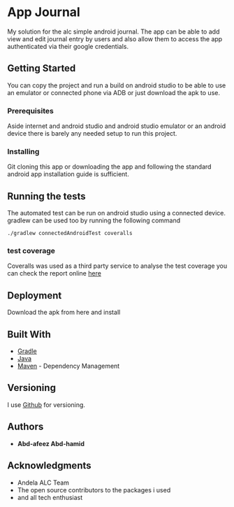 # App Journal

My solution for the alc simple android journal. The app can be able to add view and edit journal entry by users and also allow them to access the app authenticated via their google credentials.

## Getting Started

You can copy the project and run a build on android studio to be able to use an emulator or connected phone via ADB or just download the apk to use.

### Prerequisites

Aside internet and android studio and android studio emulator or an android device there is barely any needed setup to run this project.


### Installing

Git cloning this app or downloading the app and following the standard android app installation guide is sufficient.

## Running the tests

The automated test can be run on android studio using a connected device.
gradlew can be used too by running the following command

```
./gradlew connectedAndroidTest coveralls
```

### test coverage

Coveralls was used as a third party service to analyse the test coverage you can check the report online [here](https://coveralls.io/github/Itsdenty/Journal-App)


## Deployment

Download the apk from here and install

## Built With

* [Gradle](https:/gradle.org) 
* [Java](https:www.java.com)
* [Maven](https://maven.apache.org/) - Dependency Management


## Versioning

I use [Github](http://github.com/) for versioning. 

## Authors

* **Abd-afeez Abd-hamid** 


## Acknowledgments

* Andela ALC Team
* The open source contributors to the packages i used
* and all tech enthusiast